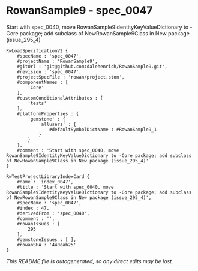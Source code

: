 # RowanSample9 - spec_0047
Start with spec_0040, move RowanSample9IdentityKeyValueDictionary to -Core package; add subclass of NewRowanSample9Class in New package (issue_295_4)
```
RwLoadSpecificationV2 {
	#specName : 'spec_0047',
	#projectName : 'RowanSample9',
	#gitUrl : 'git@github.com:dalehenrich/RowanSample9.git',
	#revision : 'spec_0047',
	#projectSpecFile : 'rowan/project.ston',
	#componentNames : [
		'Core'
	],
	#customConditionalAttributes : [
		'tests'
	],
	#platformProperties : {
		'gemstone' : {
			'allusers' : {
				#defaultSymbolDictName : #RowanSample9_1
			}
		}
	},
	#comment : 'Start with spec_0040, move RowanSample9IdentityKeyValueDictionary to -Core package; add subclass of NewRowanSample9Class in New package (issue_295_4)'
}

RwTestProjectLibraryIndexCard {
	#name : 'index_0047',
	#title : 'Start with spec_0040, move RowanSample9IdentityKeyValueDictionary to -Core package; add subclass of NewRowanSample9Class in New package (issue_295_4)',
	#specName : 'spec_0047',
	#index : 47,
	#derivedFrom : 'spec_0040',
	#comment : '',
	#rowanIssues : [
		295
	],
	#gemstoneIssues : [ ],
	#rowanSHA : '440eab25'
}
```

*This README file is autogenerated, so any direct edits may be lost.*
